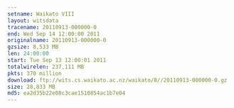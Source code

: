 ```yaml
---
setname: Waikato VIII
layout: witsdata
tracename: 20110913-000000-0
end: Wed Sep 14 12:00:00 2011
originalname: 20110913-000000-0
gzsize: 8,533 MB
len: 24:00:00
start: Tue Sep 13 12:00:01 2011
totalwirelen: 237,111 MB
pkts: 370 million
download: ftp://wits.cs.waikato.ac.nz/waikato/8//20110913-000000-0.gz
size: 28,833 MB
md5: ea2d35b22e08c3cae1510854ac1b7e04
---
```

